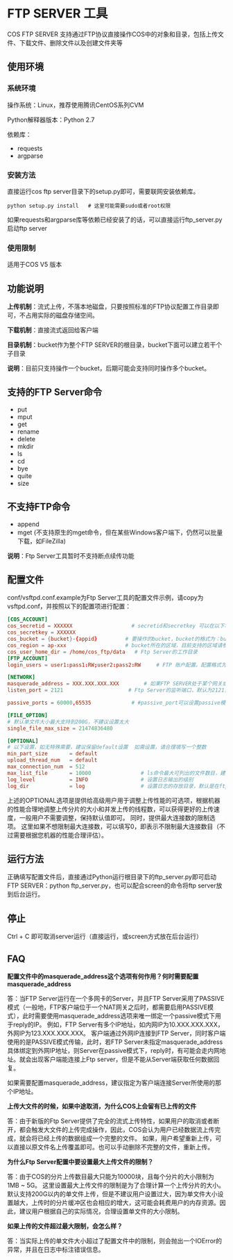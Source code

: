 # FTP SERVER 工具

COS FTP SERVER 支持通过FTP协议直接操作COS中的对象和目录，包括上传文件、下载文件、删除文件以及创建文件夹等

## 使用环境

### 系统环境

操作系统：Linux，推荐使用腾讯CentOS系列CVM

Python解释器版本：Python 2.7

依赖库：

- requests
- argparse

### 安装方法

直接运行cos ftp server目录下的setup.py即可，需要联网安装依赖库。

```
python setup.py install   # 这里可能需要sudo或者root权限
```

如果requests和argparse库等依赖已经安装了的话，可以直接运行ftp_server.py启动ftp server


### 使用限制

适用于COS V5 版本


## 功能说明

**上传机制**：流式上传，不落本地磁盘，只要按照标准的FTP协议配置工作目录即可，不占用实际的磁盘存储空间。

**下载机制**：直接流式返回给客户端

**目录机制**：bucket作为整个FTP SERVER的根目录，bucket下面可以建立若干个子目录

**说明**：目前只支持操作一个bucket，后期可能会支持同时操作多个bucket。

## 支持的FTP Server命令

- put
- mput
- get
- rename
- delete
- mkdir
- ls
- cd
- bye
- quite
- size

## 不支持FTP命令

- append
- mget (不支持原生的mget命令，但在某些Windows客户端下，仍然可以批量下载，如FileZilla)

**说明**：Ftp Server工具暂时不支持断点续传功能


## 配置文件

conf/vsftpd.conf.example为Ftp Server工具的配置文件示例，请copy为vsftpd.conf，并按照以下的配置项进行配置：

``` conf
[COS_ACCOUNT]
cos_secretid = XXXXXX					# secretid和secretkey 可以在以下地址获取：https://console.qcloud.com/capi
cos_secretkey = XXXXXX
cos_bucket = {bucket}-{appid}	      # 要操作的bucket，bucket的格式为：bucektname-appid组成。 针对COS V5用户，这里与V5控制台上显示一致。例如：qcloud-12xxxxx
cos_region = ap-xxx					  # bucket所在的区域，目前支持的区域请参照官方文档【适用于XML API部分】：https://www.qcloud.com/document/product/436/6224
cos_user_home_dir = /home/cos_ftp/data   # Ftp Server的工作目录
[FTP_ACCOUNT]
login_users = user1:pass1:RW;user2:pass2:RW     # FTP 账户配置。配置格式为“用户名:密码:读写权限”，多个账户用分号分割

[NETWORK]
masquerade_address = XXX.XXX.XXX.XXX        # 如果FTP SERVER处于某个网关或NAT后，可以通过该配置项将网关的IP地址或域名指定给FTP
listen_port = 2121					   # Ftp Server的监听端口，默认为2121，注意防火墙需要放行该端口

passive_ports = 60000,65535             # #passive_port可以设置passive模式下，端口的选择范围，默认在(60000, 65535)区间上选择

[FILE_OPTION]
# 默认单文件大小最大支持到200G，不建议设置太大
single_file_max_size = 21474836480

[OPTIONAL]
# 以下设置，如无特殊需要，建议保留default设置  如需设置，请合理填写一个整数
min_part_size       = default
upload_thread_num   = default
max_connection_num  = 512
max_list_file       = 10000                # ls命令最大可列出的文件数目，建议不要设置太大，否则ls命令延时会很高
log_level           = INFO                 # 设置日志输出的级别
log_dir             = log                  # 设置日志的存放目录，默认是在ftp server目录下的log目录中

```

上述的OPTIONAL选项是提供给高级用户用于调整上传性能的可选项，根据机器的性能合理地调整上传分片的大小和并发上传的线程数，可以获得更好的上传速度，一般用户不需要调整，保持默认值即可。
同时，提供最大连接数的限制选项。 这里如果不想限制最大连接数，可以填写0，即表示不限制最大连接数目（不过需要根据您机器的性能合理评估）。

## 运行方法

正确填写配置文件后，直接通过Python运行根目录下的ftp_server.py即可启动FTP SERVER：python ftp_server.py，也可以配合screen的命令将ftp server放到后台运行。

## 停止

Ctrl + C 即可取消server运行（直接运行，或screen方式放在后台运行）

## FAQ

**配置文件中的masquerade_address这个选项有何作用？何时需要配置masquerade_address**

答：当FTP Server运行在一个多网卡的Server，并且FTP Server采用了PASSIVE模式（一般地，FTP客户端位于一个NAT网关之后时，都需要启用PASSIVE模式），此时需要使用masquerade_address选项来唯一绑定一个passive模式下用于reply的IP。
例如，FTP Server有多个IP地址，如内网IP为10.XXX.XXX.XXX，外网IP为123.XXX.XXX.XXX。 客户端通过外网IP连接到FTP Server，同时客户端使用的是PASSIVE模式传输，此时，若FTP Server未指定masquerade_address具体绑定到外网IP地址，则Server在passive模式下，reply时，有可能会走内网地址。就会出现客户端能连接上Ftp server，但是不能从Server端获取任何数据回复。

如果需要配置masquerade_address，建议指定为客户端连接Server所使用的那个IP地址。

**上传大文件的时候，如果中途取消，为什么COS上会留有已上传的文件**

答：由于新版的Ftp Server提供了完全的流式上传特性，如果用户的取消或者断开，都会触发大文件的上传完成操作，因此，COS会认为用户已经数据流上传完成，就会将已经上传的数据组成一个完整的文件。 如果，用户希望重新上传，可以直接以原文件名上传覆盖即可。也可以手动删除不完整的文件，重新上传。

**为什么Ftp Server配置中要设置最大上传文件的限制？**

答：由于COS的分片上传数目最大只能为10000块，且每个分片的大小限制为1MB ~ 5G。 这里设置最大上传文件的限制是为了合理计算一个上传分片的大小。默认支持200G以内的单文件上传，但是不建议用户设置过大，因为单文件大小设置越大，上传时的分片缓冲区也会相应的增大，这可能会耗费用户的内存资源。因此，建议用户根据自己的实际情况，合理设置单文件的大小限制。

**如果上传的文件超过最大限制，会怎么样？**

答：当实际上传的单文件大小超过了配置文件中的限制，则会抛出一个IOError的异常，并且在日志中标注错误信息。